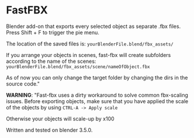 # FastFBX
Blender add-on that exports every selected object as separate .fbx files. Press Shift + F to trigger the pie menu.

The location of the saved files is:
    `yourBlenderFile.blend/fbx_assets/`
    
If you arrange your objects in scenes, fast-fbx will create subfolders according to the name of the scenes:
    `yourBlenderFile.blend/fbx_assets/scene/nameOfObject.fbx`
    
As of now you can only change the target folder by changing the dirs in the source code."

**WARNING**: "Fast-fbx uses a dirty workaround to solve common fbx-scaling issues. Before exporting objects, make sure that you have applied the scale of the objects by using
    `CTRL-A -> Apply scale`
    
Otherwise your objects will scale-up by x100


Written and tested on blender 3.5.0.
